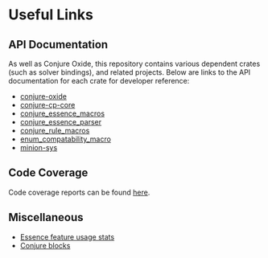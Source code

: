 # Useful Links


## API Documentation

As well as Conjure Oxide, this repository contains various dependent crates
(such as solver bindings), and related projects. Below are links to the API
documentation for each crate for developer reference:

 + [conjure-oxide](https://conjure-cp.github.io/conjure-oxide/docs/conjure_oxide/index.html)
 + [conjure-cp-core](https://conjure-cp.github.io/conjure-oxide/docs/conjure-cp-core/index.html)
 + [conjure_essence_macros](https://conjure-cp.github.io/conjure-oxide/docs/conjure_essence_macros/)
 + [conjure_essence_parser](https://conjure-cp.github.io/conjure-oxide/docs/conjure_essence_parser)
 + [conjure_rule_macros](https://conjure-cp.github.io/conjure-oxide/docs/conjure_rule_macros)
 + [enum_compatability_macro](https://conjure-cp.github.io/conjure-oxide/docs/enum_compatability_macro)
 + [minion-sys](https://conjure-cp.github.io/conjure-oxide/docs/minion-sys/index.html)

## Code Coverage
Code coverage reports can be found [here](https://conjure-cp.github.io/conjure-oxide/coverage/main/).

## Miscellaneous

+ [Essence feature usage stats](https://conjure-cp.github.io/conjure-oxide/tools/essence-feature-usage-stats/)
+ [Conjure blocks](https://conjure-cp.github.io/conjure-blocks/)
